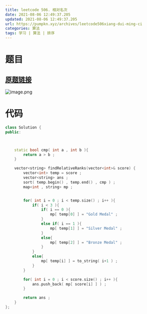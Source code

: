 ```yaml
---
title: leetcode 506. 相对名次
date: 2021-08-06 12:49:37.205
updated: 2021-08-06 12:49:37.205
url: https://pumpkn.xyz/archives/leetcode506xiang-dui-ming-ci
categories: 算法
tags: 学习 | 算法 | 排序
---
```


# 题目

## [原题链接](https://leetcode-cn.com/problems/relative-ranks/)
![image.png](https://pumpkn.xyz/upload/2021/08/image-c1c9bb8c23084bd49987a0a40c6c5aea.png)
# 代码
```C++
class Solution {
public:



    static bool cmp( int a , int b ){
        return a > b ;
    }

    vector<string> findRelativeRanks(vector<int>& score) {
        vector<int> temp = score ;
        vector<string> ans ;
        sort( temp.begin() , temp.end() , cmp ) ;
        map<int , string> mp ;


        for( int i = 0 ; i < temp.size() ; i++ ){
            if( i < 3 ){
                if( i == 0 ){
                    mp[ temp[0] ] = "Gold Medal" ;
                }
                else if( i == 1 ){
                    mp[ temp[1] ] = "Silver Medal" ;
                }
                else{
                    mp[ temp[2] ] = "Bronze Medal" ;
                }
            }
            else{
                mp[ temp[i] ] = to_string( i+1 ) ;
            }
        }

        for( int i = 0 ; i < score.size() ; i++ ){
            ans.push_back( mp[ score[i] ] ) ;
        }

        return ans ;
    }
};
```